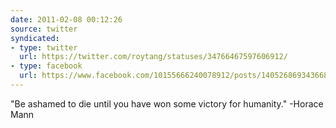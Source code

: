 ```yaml
---
date: 2011-02-08 00:12:26
source: twitter
syndicated:
- type: twitter
  url: https://twitter.com/roytang/statuses/34766467597606912/
- type: facebook
  url: https://www.facebook.com/10155666240078912/posts/140526869343668
---
```


‎"Be ashamed to die until you have won some victory for humanity." -Horace Mann